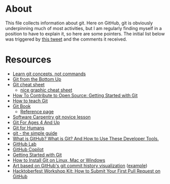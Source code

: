 # About

This file collects information about git. Here on GitHub, git is obviously underpinning much of most activities, but I am regularly finding myself in a position to have to explain it, so here are some pointers. The initial list below was triggered by [this tweet](https://twitter.com/EmilyRiederer/status/1282663842905022464) and the comments it received.

# Resources

* [Learn git concepts, not commands](https://dev.to/unseenwizzard/learn-git-concepts-not-commands-4gjc)
* [Git from the Bottom Up](https://jwiegley.github.io/git-from-the-bottom-up/)
* [Git cheat sheet](https://github.github.com/training-kit/)
  - [nice graphic cheat sheet](http://web.archive.org/web/20080907184333/http://jan-krueger.net/wordpress/wp-content/uploads/2007/09/git-cheat-sheet.pdf)
* [How To Contribute to Open Source: Getting Started with Git](https://www.digitalocean.com/community/tutorials/how-to-contribute-to-open-source-getting-started-with-git)
* [How to teach Git](https://rachelcarmena.github.io/2018/12/12/how-to-teach-git.html)
* [Git Book](https://git-scm.com/book/en/v2)
  - [Reference page](https://git-scm.com/docs)
* [Software Carpentry git novice lesson](https://github.com/swcarpentry/git-novice/tree/gh-pages/_episodes)
* [Git For Ages 4 And Up](https://www.youtube.com/watch?v=3m7BgIvC-uQ)
* [Git for Humans](https://speakerdeck.com/alicebartlett/git-for-humans)
* [git - the simple guide](https://rogerdudler.github.io/git-guide/)
* [What is GitHub? What is Git? And How to Use These Developer Tools.](https://www.freecodecamp.org/news/what-is-github-what-is-git-and-how-to-use-these-developer-tools/)
* [GitHub Lab](https://lab.github.com/)
* [GitHub Copilot](https://copilot.github.com/)
* [Getting Started with Git](https://www.linode.com/docs/development/version-control/how-to-configure-git/)
* [How to Install Git on Linux, Mac or Windows](https://www.linode.com/docs/development/version-control/how-to-install-git-on-linux-mac-and-windows/)
* [Art based on GitHub's git commit history visualization](https://www.google.com/search?q=github+contributions+art) ([example](https://github.com/Erfaniaa/text-to-commit-history))
* [Hacktoberfest Workshop Kit: How to Submit Your First Pull Request on GitHub](https://www.digitalocean.com/community/meetup_kits/hacktoberfest-workshop-kit-how-to-submit-your-first-pull-request-on-github)
